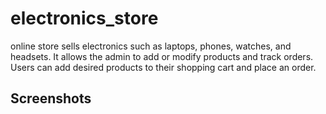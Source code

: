 # electronics_store

online store sells electronics such as laptops, phones, watches, and headsets. It allows the admin to add or modify products and track orders. Users can add desired products to their shopping cart and place an order.

## Screenshots
